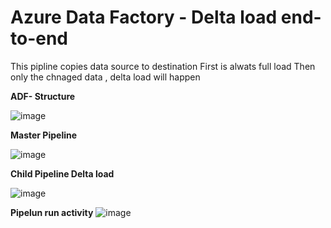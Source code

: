 # Azure Data Factory - Delta load end-to-end
This pipline copies data source to destination
First is alwats full load
Then only the chnaged data , delta load will happen

**ADF- Structure**

![image](https://github.com/manojGetHub/ADF/assets/52737713/ae16b1c2-5ac2-4a80-bd03-c0fe5fa24b2f)

**Master Pipeline**

![image](https://github.com/manojGetHub/ADF/assets/52737713/fa0ec537-2d8d-4f8e-bb1c-03ee9eaf9b07)

**Child Pipeline Delta load**

![image](https://github.com/manojGetHub/ADF/assets/52737713/d5aa100a-3b32-42b7-bd74-dcdceadc9b09)

**Pipelun run activity**
![image](https://github.com/manojGetHub/ADF/assets/52737713/4c341a8a-25d4-4fb2-8669-bb719e66abae)
